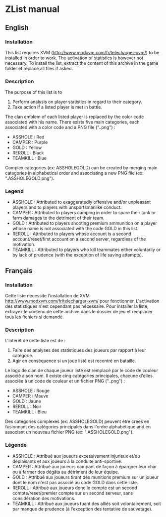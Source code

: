 # ZList manual

## English

### Installation

This list requires XVM (http://www.modxvm.com/fr/telecharger-xvm/) to be installed in order to work. The activation of statistics is however not necessary.
To install the list, extract the content of this archive in the game folder et replace all files if asked.

### Description

The purpose of this list is to 
1. Perform analysis on player statistics in regard to their category.
2. Take action if a listed player is met in battle.

The clan emblem of each listed player is replaced by the color code associated with his name.
There exists five main categories, each associated with a color code and a PNG file (".<CATEGORY>.png") :
- ASSHOLE : Red
- CAMPER : Purple
- GOLD : Yellow
- REROLL : Black
- TEAMKILL : Blue

Complex categories (ex: ASSHOLEGOLD) can be created by merging main categories in alphabetical order and associating a new PNG file (ex: ".ASSHOLEGOLD.png").

### Legend

- ASSHOLE : Attributed to exaggeratedly offensive and/or unpleasant players and to players with unsportsmanlike conduct.
- CAMPER : Attributed to players camping in order to spare their tank or farm damages to the detriment of their team.
- GOLD : Attributed to players shooting premium ammunition on a player whose name is not associated with the code GOLD in this list.
- REROLL : Attributed to players whose account is a second account/reset/first account on a second server, regardless of the motivation.
- TEAMKILL : Attributed to players who kill teammates either voluntarily or by lack of prudence (with the exception of life saving attempts).

## Français

### Installation

Cette liste nécessite l'installation de XVM http://www.modxvm.com/fr/telecharger-xvm/ pour fonctionner. L'activation des statistiques n'est cependant pas nécessaire.
Pour installer la liste, extrayez le contenu de cette archive dans le dossier de jeu et remplacer tous les fichiers si demandé.

### Description

L'intérêt de cette liste est de :
1. Faire des analyses des statistiques des joueurs par rapport à leur catégorie.
2. Agir en conséquence si un joue listé est recontré en bataille.

Le logo de clan de chaque joueur listé est remplacé par le code de couleur associé à son nom.
Il existe cinq catégories principales, chacune d'elles associée à un code de couleur et un fichier PNG (".<CATEGORY>.png") :
- ASSHOLE : Rouge
- CAMPER : Mauve
- GOLD : Jaune
- REROLL : Noir
- TEAMKILL : Bleu

Des catégories complexes (ex: ASSHOLEGOLD) peuvent être crées en fusionnant des catégories principales dans l'ordre alphabétique and en associant un nouveau fichier PNG (ex: ".ASSHOLEGOLD.png").

### Légende

- ASSHOLE : Attribué aux joueurs excessivement injurieux et/ou déplaisants et aux joueurs à la conduite anti-sportive.
- CAMPER : Attribué aux joueurs campant de façon à épargner leur char ou à farmer des dégâts au détriment de leur équipe.
- GOLD : Attribué aux joueurs tirant des munitions premium sur un joueur dont le nom n'est pas associé au code GOLD dans cette liste.
- REROLL : Attribué aux joueurs donc le compte est un second compte/reset/premier compte sur un second serveur, sans considération des motivations.
- TEAMKILL : Attribué aux joueurs tuant des alliés soit volontairement, soit par manque de prudence (à l'exception des tentative de sauvetage).
